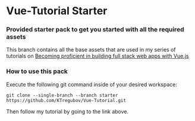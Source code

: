 # Vue-Tutorial Starter
### Provided starter pack to get you started with all the required assets
This branch contains all the base assets that are used in my series of tutorials on [Becoming proficient in building full stack web apps with Vue.js](https://medium.com/@KirillTregubov/becoming-proficient-in-vue-js-part-one-a2e122d1b9e8)

### How to use this pack
Execute the following git command inside of your desired workspace:
```
git clone --single-branch --branch starter https://github.com/KTregubov/Vue-Tutorial.git
```

Then follow my tutorial by going to the link above.

